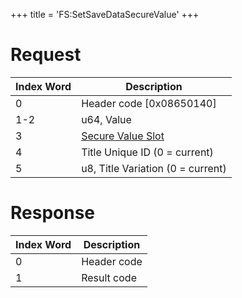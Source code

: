 +++
title = 'FS:SetSaveDataSecureValue'
+++

# Request

| Index Word | Description                                                         |
|------------|---------------------------------------------------------------------|
| 0          | Header code \[0x08650140\]                                          |
| 1-2        | u64, Value                                                          |
| 3          | [Secure Value Slot](Filesystem_services#SecureValueSlot "wikilink") |
| 4          | Title Unique ID (0 = current)                                       |
| 5          | u8, Title Variation (0 = current)                                   |

# Response

| Index Word | Description |
|------------|-------------|
| 0          | Header code |
| 1          | Result code |
